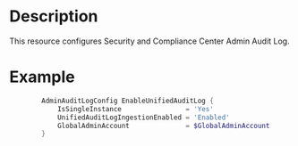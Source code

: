 # Description

This resource configures Security and Compliance Center Admin Audit Log.

# Example

```PowerShell
        AdminAuditLogConfig EnableUnifiedAuditLog {
            IsSingleInstance                = 'Yes'
            UnifiedAuditLogIngestionEnabled = 'Enabled'
            GlobalAdminAccount              = $GlobalAdminAccount
        }
```
